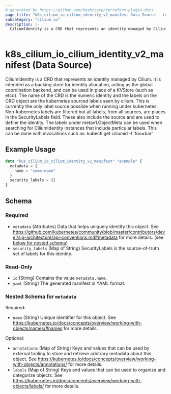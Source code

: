 ```yaml
---
# generated by https://github.com/hashicorp/terraform-plugin-docs
page_title: "k8s_cilium_io_cilium_identity_v2_manifest Data Source - terraform-provider-k8s"
subcategory: "cilium.io"
description: |-
  CiliumIdentity is a CRD that represents an identity managed by Cilium. It is intended as a backing store for identity allocation, acting as the global coordination backend, and can be used in place of a KVStore (such as etcd). The name of the CRD is the numeric identity and the labels on the CRD object are the kubernetes sourced labels seen by cilium. This is currently the only label source possible when running under kubernetes. Non-kubernetes labels are filtered but all labels, from all sources, are places in the SecurityLabels field. These also include the source and are used to define the identity. The labels under metav1.ObjectMeta can be used when searching for CiliumIdentity instances that include particular labels. This can be done with invocations such as:  kubectl get ciliumid -l 'foo=bar'
---
```


# k8s_cilium_io_cilium_identity_v2_manifest (Data Source)

CiliumIdentity is a CRD that represents an identity managed by Cilium. It is intended as a backing store for identity allocation, acting as the global coordination backend, and can be used in place of a KVStore (such as etcd). The name of the CRD is the numeric identity and the labels on the CRD object are the kubernetes sourced labels seen by cilium. This is currently the only label source possible when running under kubernetes. Non-kubernetes labels are filtered but all labels, from all sources, are places in the SecurityLabels field. These also include the source and are used to define the identity. The labels under metav1.ObjectMeta can be used when searching for CiliumIdentity instances that include particular labels. This can be done with invocations such as:  kubectl get ciliumid -l 'foo=bar'

## Example Usage

```terraform
data "k8s_cilium_io_cilium_identity_v2_manifest" "example" {
  metadata = {
    name = "some-name"
  }
  security_labels = {}
}
```

<!-- schema generated by tfplugindocs -->
## Schema

### Required

- `metadata` (Attributes) Data that helps uniquely identify this object. See https://github.com/kubernetes/community/blob/master/contributors/devel/sig-architecture/api-conventions.md#metadata for more details. (see [below for nested schema](#nestedatt--metadata))
- `security_labels` (Map of String) SecurityLabels is the source-of-truth set of labels for this identity.

### Read-Only

- `id` (String) Contains the value `metadata.name`.
- `yaml` (String) The generated manifest in YAML format.

<a id="nestedatt--metadata"></a>
### Nested Schema for `metadata`

Required:

- `name` (String) Unique identifier for this object. See https://kubernetes.io/docs/concepts/overview/working-with-objects/names/#names for more details.

Optional:

- `annotations` (Map of String) Keys and values that can be used by external tooling to store and retrieve arbitrary metadata about this object. See https://kubernetes.io/docs/concepts/overview/working-with-objects/annotations/ for more details.
- `labels` (Map of String) Keys and values that can be used to organize and categorize objects. See https://kubernetes.io/docs/concepts/overview/working-with-objects/labels/ for more details.

